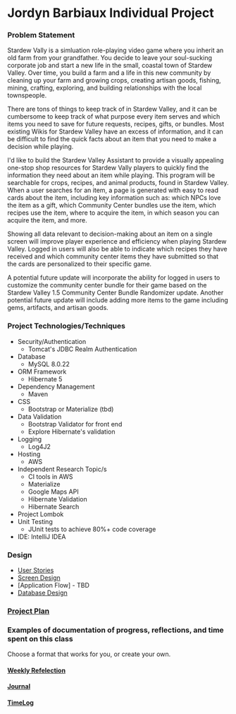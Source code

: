 # Jordyn Barbiaux Individual Project

### Problem Statement

Stardew Vally is a simluation role-playing video game where you inherit an old farm from your grandfather. You decide to leave your soul-sucking corporate job and start a new life in the small, coastal town of Stardew Valley. Over time, you build a farm and a life in this new community by cleaning up your farm and growing crops, creating artisan goods, fishing, mining, crafting, exploring, and building relationships with the local townspeople. 

There are tons of things to keep track of in Stardew Valley, and it can be cumbersome to keep track of what purpose every item serves and which items you need to save for future requests, recipes, gifts, or bundles. Most existing Wikis for Stardew Valley have an excess of information, and it can be difficult to find the quick facts about an item that you need to make a decision while playing.

I'd like to build the Stardew Valley Assistant to provide a visually appealing one-stop shop resources for Stardew Vally players to quickly find the information they need about an item while playing. This program will be searchable for crops, recipes, and animal products, found in Stardew Valley. When a user searches for an item, a page is generated with easy to read cards about the item, including key information such as: which NPCs love the item as a gift, which Community Center bundles use the item, which recipes use the item, where to acquire the item, in which season you can acquire the item, and more. 

Showing all data relevant to decision-making about an item on a single screen will improve player experience and efficiency when playing Stardew Valley. Logged in users will also be able to indicate which recipes they have received and which community center items they have submitted so that the cards are personalized to their specific game. 

A potential future update will incorporate the ability for logged in users to customize the community center bundle for their game based on the Stardew Valley 1.5 Community Center Bundle Randomizer update. Another potential future update will include adding more items to the game including gems, artifacts, and artisan goods.

### Project Technologies/Techniques

* Security/Authentication
    * Tomcat's JDBC Realm Authentication
* Database
    * MySQL 8.0.22
* ORM Framework
    * Hibernate 5
* Dependency Management
    * Maven
* CSS
    * Bootstrap or Materialize (tbd)
* Data Validation
    * Bootstrap Validator for front end
    * Explore Hibernate's validation
* Logging
    * Log4J2
* Hosting
    * AWS
* Independent Research Topic/s
    * CI tools in AWS
    * Materialize
    * Google Maps API
    * Hibernate Validation
    * Hibernate Search
* Project Lombok
* Unit Testing
    * JUnit tests to achieve 80%+ code coverage
* IDE: IntelliJ IDEA

### Design
* [User Stories](DesignDocuments/userStories.md)
* [Screen Design](DesignDocuments/wireframes)
* [Application Flow] - TBD
* [Database Design](DesignDocuments/db_design.png)

### [Project Plan](ProjectPlan.md)

### Examples of documentation of progress, reflections, and time spent on this class
Choose a format that works for you, or create your own.

#### [Weekly Refelection](WeeklyReflection.md)
#### [Journal](Journal.md)
#### [TimeLog](TimeLog.md)

